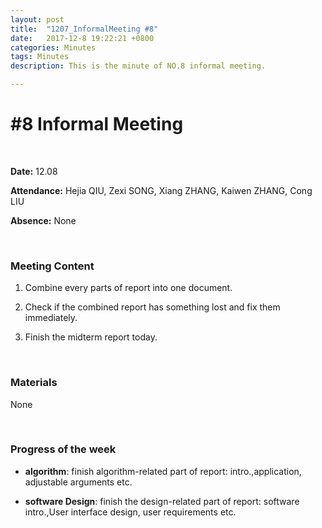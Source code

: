 ```yaml
---
layout: post
title:  "1207_InformalMeeting #8"
date:   2017-12-8 19:22:21 +0800
categories: Minutes
tags: Minutes
description: This is the minute of NO.8 informal meeting.

---
```




# #8 Informal Meeting #

<br>

**Date:** 12.08

**Attendance:** Hejia QIU, Zexi SONG,  Xiang ZHANG, Kaiwen ZHANG, Cong LIU

**Absence:** None




<br>

### Meeting Content ###




1. Combine every parts of report into one document.

2. Check if the combined report has something lost and fix them immediately.

3. Finish the midterm report today.







<br>

### Materials ###

None

<br>

### Progress of the week ###

- **algorithm**: finish algorithm-related part of report: intro.,application, adjustable arguments etc.

- **software Design**: finish the design-related part of report: software intro.,User interface design, user requirements etc.
